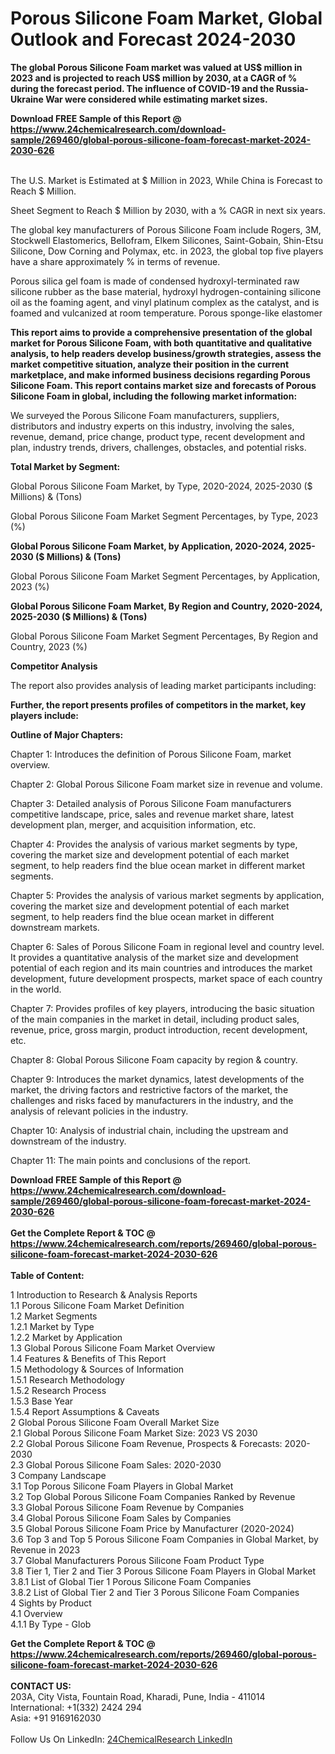 <h1>Porous Silicone Foam Market, Global Outlook and Forecast 2024-2030</h1><p><strong>The global Porous Silicone Foam market was valued at US$ million in 2023 and is projected to reach US$ million by 2030, at a CAGR of % during the forecast period. The influence of COVID-19 and the Russia-Ukraine War were considered while estimating market sizes.</strong></p><p>
</p><p></p><div><b>Download FREE Sample of this Report @ 
            <a href="https://www.24chemicalresearch.com/download-sample/269460/global-porous-silicone-foam-forecast-market-2024-2030-626">
            https://www.24chemicalresearch.com/download-sample/269460/global-porous-silicone-foam-forecast-market-2024-2030-626</a></b></div><br><p>
The U.S. Market is Estimated at $ Million in 2023, While China is Forecast to Reach $ Million.</p><p>
Sheet Segment to Reach $ Million by 2030, with a % CAGR in next six years.</p><p>
The global key manufacturers of Porous Silicone Foam include Rogers, 3M, Stockwell Elastomerics, Bellofram, Elkem Silicones, Saint-Gobain, Shin-Etsu Silicone, Dow Corning and Polymax, etc. in 2023, the global top five players have a share approximately % in terms of revenue.</p><p>
Porous silica gel foam is made of condensed hydroxyl-terminated raw silicone rubber as the base material, hydroxyl hydrogen-containing silicone oil as the foaming agent, and vinyl platinum complex as the catalyst, and is foamed and vulcanized at room temperature. Porous sponge-like elastomer</p><p>
<strong>This report aims to provide a comprehensive presentation of the global market for Porous Silicone Foam, with both quantitative and qualitative analysis, to help readers develop business/growth strategies, assess the market competitive situation, analyze their position in the current marketplace, and make informed business decisions regarding Porous Silicone Foam. This report contains market size and forecasts of Porous Silicone Foam in global, including the following market information:</strong></p><p>
</p><p>
</p><p>We surveyed the Porous Silicone Foam manufacturers, suppliers, distributors and industry experts on this industry, involving the sales, revenue, demand, price change, product type, recent development and plan, industry trends, drivers, challenges, obstacles, and potential risks.</p><p>
<strong>Total Market by Segment:</strong></p><p>
Global Porous Silicone Foam Market, by Type, 2020-2024, 2025-2030 ($ Millions) &amp; (Tons)</p><p>
Global Porous Silicone Foam Market Segment Percentages, by Type, 2023 (%)</p><p>
</p><p>
</p><p><strong>Global Porous Silicone Foam Market, by Application, 2020-2024, 2025-2030 ($ Millions) &amp; (Tons)</strong></p><p>
Global Porous Silicone Foam Market Segment Percentages, by Application, 2023 (%)</p><p>
</p><p>
</p><p><strong>Global Porous Silicone Foam Market, By Region and Country, 2020-2024, 2025-2030 ($ Millions) &amp; (Tons)</strong></p><p>
Global Porous Silicone Foam Market Segment Percentages, By Region and Country, 2023 (%)</p><p>
</p><p>
</p><p><strong>Competitor Analysis</strong></p><p>
The report also provides analysis of leading market participants including:</p><p>
</p><p>
</p><p><strong>Further, the report presents profiles of competitors in the market, key players include:</strong></p><p>
</p><p>
</p><p><strong>Outline of Major Chapters:</strong></p><p>
Chapter 1: Introduces the definition of Porous Silicone Foam, market overview.</p><p>
Chapter 2: Global Porous Silicone Foam market size in revenue and volume.</p><p>
Chapter 3: Detailed analysis of Porous Silicone Foam manufacturers competitive landscape, price, sales and revenue market share, latest development plan, merger, and acquisition information, etc.</p><p>
Chapter 4: Provides the analysis of various market segments by type, covering the market size and development potential of each market segment, to help readers find the blue ocean market in different market segments.</p><p>
Chapter 5: Provides the analysis of various market segments by application, covering the market size and development potential of each market segment, to help readers find the blue ocean market in different downstream markets.</p><p>
Chapter 6: Sales of Porous Silicone Foam in regional level and country level. It provides a quantitative analysis of the market size and development potential of each region and its main countries and introduces the market development, future development prospects, market space of each country in the world.</p><p>
Chapter 7: Provides profiles of key players, introducing the basic situation of the main companies in the market in detail, including product sales, revenue, price, gross margin, product introduction, recent development, etc.</p><p>
Chapter 8: Global Porous Silicone Foam capacity by region &amp; country.</p><p>
Chapter 9: Introduces the market dynamics, latest developments of the market, the driving factors and restrictive factors of the market, the challenges and risks faced by manufacturers in the industry, and the analysis of relevant policies in the industry.</p><p>
Chapter 10: Analysis of industrial chain, including the upstream and downstream of the industry.</p><p>
Chapter 11: The main points and conclusions of the report.</p><div><b>Download FREE Sample of this Report @ 
            <a href="https://www.24chemicalresearch.com/download-sample/269460/global-porous-silicone-foam-forecast-market-2024-2030-626">
            https://www.24chemicalresearch.com/download-sample/269460/global-porous-silicone-foam-forecast-market-2024-2030-626</a></b></div><br><div><b>Get the Complete Report & TOC @ 
            <a href="https://www.24chemicalresearch.com/reports/269460/global-porous-silicone-foam-forecast-market-2024-2030-626">
            https://www.24chemicalresearch.com/reports/269460/global-porous-silicone-foam-forecast-market-2024-2030-626</a></b></div><br>
            <b>Table of Content:</b><p>1 Introduction to Research & Analysis Reports<br />
    1.1 Porous Silicone Foam Market Definition<br />
    1.2 Market Segments<br />
        1.2.1 Market by Type<br />
        1.2.2 Market by Application<br />
    1.3 Global Porous Silicone Foam Market Overview<br />
    1.4 Features & Benefits of This Report<br />
    1.5 Methodology & Sources of Information<br />
        1.5.1 Research Methodology<br />
        1.5.2 Research Process<br />
        1.5.3 Base Year<br />
        1.5.4 Report Assumptions & Caveats<br />
2 Global Porous Silicone Foam Overall Market Size<br />
    2.1 Global Porous Silicone Foam Market Size: 2023 VS 2030<br />
    2.2 Global Porous Silicone Foam Revenue, Prospects & Forecasts: 2020-2030<br />
    2.3 Global Porous Silicone Foam Sales: 2020-2030<br />
3 Company Landscape<br />
    3.1 Top Porous Silicone Foam Players in Global Market<br />
    3.2 Top Global Porous Silicone Foam Companies Ranked by Revenue<br />
    3.3 Global Porous Silicone Foam Revenue by Companies<br />
    3.4 Global Porous Silicone Foam Sales by Companies<br />
    3.5 Global Porous Silicone Foam Price by Manufacturer (2020-2024)<br />
    3.6 Top 3 and Top 5 Porous Silicone Foam Companies in Global Market, by Revenue in 2023<br />
    3.7 Global Manufacturers Porous Silicone Foam Product Type<br />
    3.8 Tier 1, Tier 2 and Tier 3 Porous Silicone Foam Players in Global Market<br />
        3.8.1 List of Global Tier 1 Porous Silicone Foam Companies<br />
        3.8.2 List of Global Tier 2 and Tier 3 Porous Silicone Foam Companies<br />
4 Sights by Product<br />
    4.1 Overview<br />
        4.1.1 By Type - Glob</p><div><b>Get the Complete Report & TOC @ 
            <a href="https://www.24chemicalresearch.com/reports/269460/global-porous-silicone-foam-forecast-market-2024-2030-626">
            https://www.24chemicalresearch.com/reports/269460/global-porous-silicone-foam-forecast-market-2024-2030-626</a></b></div><br><b>CONTACT US:</b><br>
            203A, City Vista, Fountain Road, Kharadi, Pune, India - 411014<br>
            International: +1(332) 2424 294<br>
            Asia: +91 9169162030 <br><br>
            Follow Us On LinkedIn: <a href="https://www.linkedin.com/company/24chemicalresearch/">24ChemicalResearch LinkedIn</a>